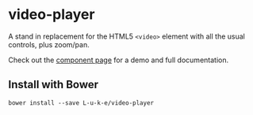 # video-player

A stand in replacement for the HTML5 `<video>` element with all the usual controls, plus zoom/pan.    

Check out the [component page](http://l-u-k-e.github.io/video-player/components/video-player/) for a demo and full documentation.

## Install with Bower

    bower install --save L-u-k-e/video-player

